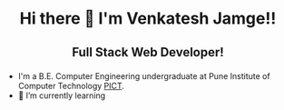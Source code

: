 # <p align="center"> Hi there 👋 I'm Venkatesh Jamge!! </p>

## <p align="center">Full Stack Web Developer!</p>

<imp  align="center"></p>
- I'm a B.E. Computer Engineering undergraduate at Pune Institute of Computer Technology [PICT](www.pict.edu).
- 🌱 I’m currently learning

<!--
**venkateshjamge/venkateshjamge** is a ✨ _special_ ✨ repository because its `README.md` (this file) appears on your GitHub profile.

Here are some ideas to get you started:

- 🔭 I’m currently working on ...
- 🌱 I’m currently learning ...
- 👯 I’m looking to collaborate on ...
- 🤔 I’m looking for help with ...
- 💬 Ask me about ...
- 📫 How to reach me: ...
- 😄 Pronouns: ...
- ⚡ Fun fact: ...
-->
